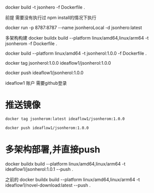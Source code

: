 docker build -t jsonhero  -f Dockerfile .


前提 需要没有执行过 npm install的情况下执行

docker run -p 8787:8787 --name jsonheroLocal -d jsonhero:latest



多架构构建
docker buildx build --platform linux/amd64,linux/arm64 -t jsonherom  -f Dockerfile .

docker build --platform linux/amd64 -t jsonherol:1.0.0 -f Dockerfile .

docker tag jsonherol:1.0.0 ideaflow1/jsonherol:1.0.0

docker push ideaflow1/jsonherol:1.0.0

ideaflow1 账户 需要github登录
# 推送镜像

```bash
docker tag jsonherom:latest ideaflow1/jsonherom:1.0.0

docker push ideaflow1/jsonherom:1.0.0
```


# 多架构部署,并直接push

docker buildx build --platform linux/amd64,linux/arm64 -t ideaflow1/jsonherol:1.0.1  --push .




之前的
docker buildx build --platform linux/amd64,linux/arm64 -t ideaflow1/novel-download:latest  --push .